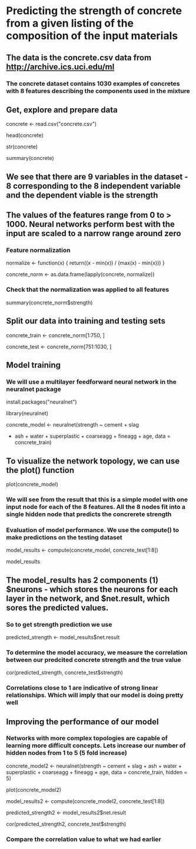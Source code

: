 # Predicting the strength of concrete from a given listing of the composition of the input materials

## The data is the concrete.csv data from http://archive.ics.uci.edu/ml

### The concrete dataset contains 1030 examples of concretes with 8 features describing the components used in the mixture

## Get, explore and prepare data

concrete <- read.csv("concrete.csv")

head(concrete)

str(concrete)

summary(concrete)

## We see that there are 9 variables in the dataset - 8 corresponding to the 8 independent variable and the dependent viable is the strength

## The values of the features range from 0 to > 1000. Neural networks perform best with the input are scaled to a narrow range around zero

### Feature normalization

normalize <- function(x) {
return((x - min(x)) / (max(x) - min(x)))
}

concrete_norm <- as.data.frame(lapply(concrete, normalize))

### Check that the normalization was applied to all features

summary(concrete_norm$strength)

## Split our data into training and testing sets

concrete_train <- concrete_norm[1:750, ]

concrete_test <- concrete_norm[751:1030, ]

## Model training
### We will use a multilayer feedforward neural network in the neuralnet package

install.packages("neuralnet")

library(neuralnet)

concrete_model <- neuralnet(strength ~ cement + slag
+ ash + water + superplastic + coarseagg + fineagg + age,
data = concrete_train)

## To visualize the network topology, we can use the plot() function

plot(concrete_model)

### We will see from the result that this is a simple model with one input node for each of the 8 features. All the 8 nodes fit into a single hidden node that predicts the concrerete strength

### Evaluation of model performance. We use the compute() to make predictions on the testing dataset

model_results <- compute(concrete_model, concrete_test[1:8])

model_results  

## The model_results has 2 components (1) $neurons - which stores the neurons for each layer in the network, and $net.result, which sores the predicted values.
### So to get strength prediction we use

predicted_strength <- model_results$net.result

### To determine the model accuracy, we measure the correlation between our predcited concrete strength and the true value

cor(predicted_strength, concrete_test$strength)

### Correlations close to 1 are indicative of strong linear relationships. Which will imply that our model is doing pretty well

## Improving the performance of our model

### Networks with more complex topologies are capable of learning more difficult concepts. Lets increase our number of hidden nodes from 1 to 5 (5 fold increase)


concrete_model2 <- neuralnet(strength ~ cement + slag +
ash + water + superplastic +
coarseagg + fineagg + age,
data = concrete_train, hidden = 5)

plot(concrete_model2)

model_results2 <- compute(concrete_model2, concrete_test[1:8])

predicted_strength2 <- model_results2$net.result

cor(predicted_strength2, concrete_test$strength)

### Compare the correlation value to what we had earlier















